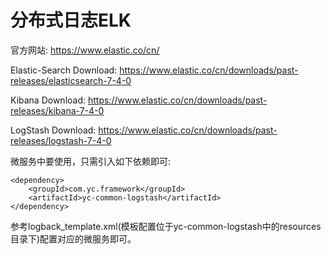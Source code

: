 # 分布式日志ELK

官方网站:
https://www.elastic.co/cn/

Elastic-Search Download:
https://www.elastic.co/cn/downloads/past-releases/elasticsearch-7-4-0

Kibana Download:
https://www.elastic.co/cn/downloads/past-releases/kibana-7-4-0

LogStash Download:
https://www.elastic.co/cn/downloads/past-releases/logstash-7-4-0

微服务中要使用，只需引入如下依赖即可:
```
<dependency>
    <groupId>com.yc.framework</groupId>
    <artifactId>yc-common-logstash</artifactId>
</dependency>

```

参考logback_template.xml(模板配置位于yc-common-logstash中的resources目录下)配置对应的微服务即可。
